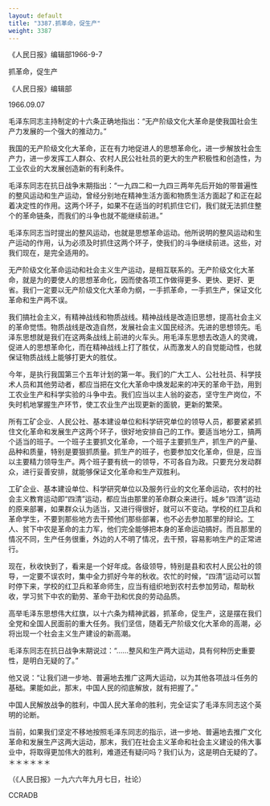 ```yaml
---
layout: default
title: "3387.抓革命，促生产"
weight: 3387
---
```


《人民日报》编辑部1966-9-7

抓革命，促生产

《人民日报》编辑部

1966.09.07

毛泽东同志主持制定的十六条正确地指出：“无产阶级文化大革命是使我国社会生产力发展的一个强大的推动力。”

我国的无产阶级文化大革命，正在有力地促进人的思想革命化，进一步解放社会生产力，进一步发挥工人群众、农村人民公社社员的更大的生产积极性和创造性，为工业农业的大发展创造新的有利条件。

毛泽东同志在抗日战争末期指出：“一九四二和一九四三两年先后开始的带普遍性的整风运动和生产运动，曾经分别地在精神生活方面和物质生活方面起了和正在起着决定性的作用。这两个环子，如果不在适当的时机抓住它们，我们就无法抓住整个的革命链条，而我们的斗争也就不能继续前进。”

毛泽东同志当时提出的整风运动，也就是思想革命运动。他所说明的整风运动和生产运动的作用，认为必须及时抓住这两个环子，使我们的斗争继续前进。这些，对我们现在，是完全适用的。

无产阶级文化革命运动和社会主义生产运动，是相互联系的。无产阶级文化大革命，就是为的要使人的思想革命化，因而使各项工作做得更多、更快、更好、更省。我们一定要以无产阶级文化大革命为纲，一手抓革命，一手抓生产，保证文化革命和生产两不误。

我们搞社会主义，有精神战线和物质战线。精神战线是改造旧思想，提高社会主义的革命觉悟。物质战线是改造自然，发展社会主义国民经济。先进的思想领先。毛泽东思想就是我们在这两条战线上前进的火车头。用毛泽东思想去改造人的灵魂，促进人的思想革命化，而在精神战线上打了胜仗，从而激发人的自觉能动性，也就保证物质战线上能够打更大的胜仗。

今年，是执行我国第三个五年计划的第一年。我们的广大工人、公社社员、科学技术人员和其他劳动者，都应当把在文化大革命中焕发起来的冲天的革命干劲，用到工农业生产和科学实验的斗争中去。我们应当以主人翁的姿态，坚守生产岗位，不失时机地掌握生产环节，使工农业生产出现更新的面貌，更新的繁荣。

所有工矿企业、人民公社、基本建设单位和科学研究单位的领导人员，都要紧紧抓住文化革命和发展生产这两个环子，很好地安排自己的工作。要适当地分工，搞两个适当的班子。一个班子主要抓文化革命，一个班子主要抓生产，抓生产的产量、品种和质量，特别是要狠抓质量。抓生产的班子，也要参加文化革命，但是，应当以主要精力领导生产。两个班子要有统一的领导，不可各自为政。只要充分发动群众，进行妥善安排，就能够保证文化革命和生产双胜利。

工矿企业、基本建设单位、科学研究单位以及服务行业的文化革命运动，农村的社会主义教育运动即“四清”运动，都应当由那里的革命群众来进行。城乡“四清”运动的原来部署，如果群众认为适当，又进行得很好，就可以不变动。学校的红卫兵和革命学生，不要到那些地方去干预他们那些部署，也不必去参加那里的辩论。工人、贫下中农是革命的主力军，他们完全能够把本身的革命运动搞好。而且那里的情况不同，生产任务很重，外边的人不明了情况，去干预，容易影响生产的正常进行。

现在，秋收快到了，看来是一个好年成。各级领导，特别是县和农村人民公社的领导，一定要不误农时，集中全力抓好今年的秋收。农忙的时候，“四清”运动可以暂时停下来，学校的红卫兵和革命师生，应当有组织地到农村去参加劳动，帮助秋收，学习贫下中农的勤劳、革命干劲和优良的劳动品质。

高举毛泽东思想伟大红旗，以十六条为精神武器，抓革命，促生产，这是摆在我们全党和全国人民面前的重大任务。我们坚信，随着无产阶级文化大革命的高潮，必将出现一个社会主义生产建设的新高潮。

毛泽东同志在抗日战争末期说过：“……整风和生产两大运动，具有何种历史重要性，是明白无疑的了。”

他又说：“让我们进一步地、普遍地去推广这两大运动，以为其他各项战斗任务的基础。果能如此，那末，中国人民的彻底解放，就有把握了。”

中国人民解放战争的胜利，中国人民大革命的胜利，完全证实了毛泽东同志这个英明的论断。

当前，如果我们坚定不移地按照毛泽东同志的指示，进一步地、普遍地去推广文化革命和发展生产这两大运动，那末，我们在社会主义革命和社会主义建设的伟大事业中，将取得更加伟大的胜利，难道还有疑问吗？我们认为，这是明白无疑的了。＊＊＊＊＊＊

（《人民日报》一九六六年九月七日，社论）

CCRADB


